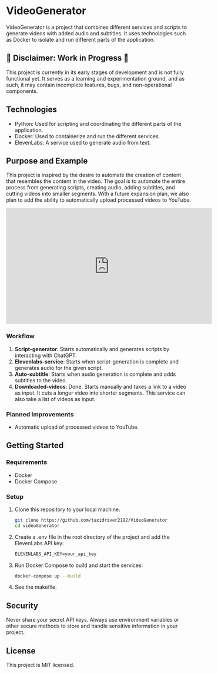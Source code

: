 # VideoGenerator

VideoGenerator is a project that combines different services and scripts to generate videos with added audio and subtitles. It uses technologies such as Docker to isolate and run different parts of the application.

## 🚧 Disclaimer: Work in Progress 🚧

This project is currently in its early stages of development and is not fully functional yet. It serves as a learning and experimentation ground, and as such, it may contain incomplete features, bugs, and non-operational components.

## Technologies
- Python: Used for scripting and coordinating the different parts of the application.
- Docker: Used to containerize and run the different services.
- ElevenLabs: A service used to generate audio from text.

## Purpose and Example

This project is inspired by the desire to automate the creation of content that resembles the content in the video. The goal is to automate the entire process from generating scripts, creating audio, adding subtitles, and cutting videos into smaller segments. With a future expansion plan, we also plan to add the ability to automatically upload processed videos to YouTube.

<iframe width="560" height="315" src="https://www.youtube.com/embed/P2kRrulJsPc" frameborder="0" allow="accelerometer; autoplay; clipboard-write; encrypted-media; gyroscope; picture-in-picture" allowfullscreen></iframe>

### Workflow

1. **Script-generator**: Starts automatically and generates scripts by interacting with ChatGPT.
2. **Elevenlabs-service**: Starts when script-generation is complete and generates audio for the given script.
3. **Auto-subtitle**: Starts when audio generation is complete and adds subtitles to the video.
4. **Downloaded-videos**: Done. Starts manually and takes a link to a video as input. It cuts a longer video into shorter segments. This service can also take a list of videos as input.

### Planned Improvements

- Automatic upload of processed videos to YouTube.

## Getting Started

### Requirements
- Docker
- Docker Compose

### Setup
1. Clone this repository to your local machine.
   ```sh
   git clone https://github.com/taxidriver2192/VideoGenerator
   cd videoGenerator
   ```
2. Create a .env file in the root directory of the project and add the ElevenLabs API key:
   ```txt
   ELEVENLABS_API_KEY=your_api_key
   ```
3. Run Docker Compose to build and start the services:
   ```bash
   docker-compose up --build
   ```

4. See the makefile.

## Security
Never share your secret API keys. Always use environment variables or other secure methods to store and handle sensitive information in your project.

## License
This project is MIT licensed.